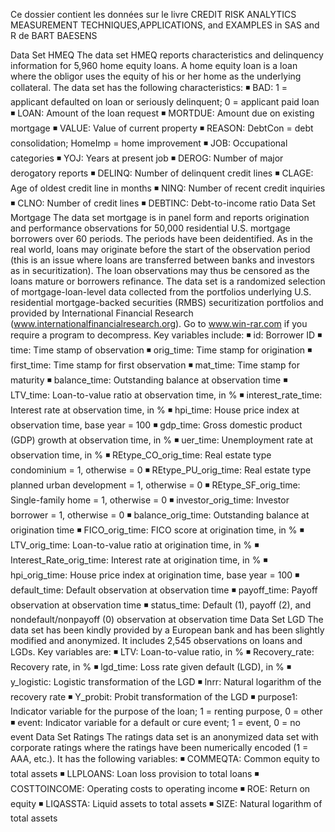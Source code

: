 Ce dossier contient les données sur le livre CREDIT RISK ANALYTICS MEASUREMENT TECHNIQUES,APPLICATIONS, and EXAMPLES in SAS and R de BART BAESENS

Data Set HMEQ
The data set HMEQ reports characteristics and delinquency information for 5,960 home equity loans. A home equity loan is a loan where the obligor uses the equity of his or her home as the underlying collateral. The data set has the following characteristics:
◾ BAD: 1 = applicant defaulted on loan or seriously delinquent; 0 = applicant paid loan
◾ LOAN: Amount of the loan request
◾ MORTDUE: Amount due on existing mortgage
◾ VALUE: Value of current property
◾ REASON: DebtCon = debt consolidation; HomeImp = home improvement
◾ JOB: Occupational categories
◾ YOJ: Years at present job
◾ DEROG: Number of major derogatory reports
◾ DELINQ: Number of delinquent credit lines
◾ CLAGE: Age of oldest credit line in months
◾ NINQ: Number of recent credit inquiries
◾ CLNO: Number of credit lines
◾ DEBTINC: Debt-to-income ratio
Data Set Mortgage
The data set mortgage is in panel form and reports origination and performance observations for 50,000 residential U.S. mortgage borrowers over 60 periods. The periods have been deidentified. As in the real world, loans may originate before the start of the observation period (this is an issue where loans are transferred between banks and investors as in securitization). The loan observations may thus be censored as the loans mature or borrowers refinance. The data set is a randomized selection of mortgage-loan-level data collected from the portfolios underlying U.S. residential mortgage-backed securities (RMBS) securitization portfolios and provided by International Financial Research (www.internationalfinancialresearch.org). Go to www.win-rar.com if you require a program to decompress. Key variables include:
◾ id: Borrower ID
◾ time: Time stamp of observation
◾ orig_time: Time stamp for origination
◾ first_time: Time stamp for first observation
◾ mat_time: Time stamp for maturity
◾ balance_time: Outstanding balance at observation time
◾ LTV_time: Loan-to-value ratio at observation time, in %
◾ interest_rate_time: Interest rate at observation time, in %
◾ hpi_time: House price index at observation time, base year = 100
◾ gdp_time: Gross domestic product (GDP) growth at observation time, in %
◾ uer_time: Unemployment rate at observation time, in %
◾ REtype_CO_orig_time: Real estate type condominium = 1, otherwise = 0
◾ REtype_PU_orig_time: Real estate type planned urban development = 1, otherwise = 0
◾ REtype_SF_orig_time: Single-family home = 1, otherwise = 0
◾ investor_orig_time: Investor borrower = 1, otherwise = 0
◾ balance_orig_time: Outstanding balance at origination time
◾ FICO_orig_time: FICO score at origination time, in %
◾ LTV_orig_time: Loan-to-value ratio at origination time, in %
◾ Interest_Rate_orig_time: Interest rate at origination time, in %
◾ hpi_orig_time: House price index at origination time, base year = 100
◾ default_time: Default observation at observation time
◾ payoff_time: Payoff observation at observation time
◾ status_time: Default (1), payoff (2), and nondefault/nonpayoff (0) observation at observation time
Data Set LGD
The data set has been kindly provided by a European bank and has been slightly modified and anonymized. It includes 2,545 observations on loans and LGDs. Key variables are:
◾ LTV: Loan-to-value ratio, in %
◾ Recovery_rate: Recovery rate, in %
◾ lgd_time: Loss rate given default (LGD), in %
◾ y_logistic: Logistic transformation of the LGD
◾ lnrr: Natural logarithm of the recovery rate
◾ Y_probit: Probit transformation of the LGD
◾ purpose1: Indicator variable for the purpose of the loan; 1 = renting purpose, 0 = other
◾ event: Indicator variable for a default or cure event; 1 = event, 0 = no event
 Data Set Ratings
The ratings data set is an anonymized data set with corporate ratings where the ratings have been numerically encoded (1 = AAA, etc.). It has the following variables:
◾ COMMEQTA: Common equity to total assets
◾ LLPLOANS: Loan loss provision to total loans
◾ COSTTOINCOME: Operating costs to operating income
◾ ROE: Return on equity
◾ LIQASSTA: Liquid assets to total assets
◾ SIZE: Natural logarithm of total assets
